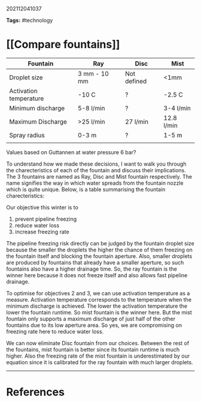 202112041037

**Tags:** #technology 

# [[Compare fountains]]

| Fountain               | Ray          | Disc        | Mist      |
| ---------------------- | ------------ | ----------- | --------- |
| Droplet size           | 3 mm - 10 mm | Not defined | <1mm      |
| Activation temperature | -10 C        | ?           | -2.5 C    |
| Minimum discharge      | 5-8 l/min    | ?           | 3-4 l/min |
| Maximum Discharge      | >25 l/min    | 27 l/min    | 12.8 l/min  |
| Spray radius   | 0-3 m          | ?        | 1-5 m       |
|                        |              |             |           |

Values based on Guttannen at water pressure 6 bar?

To understand how we made these decisions, I want to walk you through the charecteristics of each of the fountain and discuss their implications. The 3 fountains are named as Ray, Disc and Mist fountain respectively. The name signifies the way in which water spreads from the fountain nozzle which is quite unique. Below, is a table summarising the fountain charecteristics:

Our objective this winter is to 
1. prevent pipeline freezing
2. reduce water loss 
3. increase freezing rate

The pipeline freezing risk directly can be judged by the fountain droplet size because the smaller the droplets the higher the chance of them freezing on the fountain itself and blocking the fountain aperture. Also, smaller droplets are produced by fountains that already have a smaller aperture, so such fountains also have a higher drainage time. So, the ray fountain is the winner here because it does not freeze itself and also allows fast pipeline drainage.

To optimise for objectives 2 and 3, we can use activation temperature as a measure. Activation temperature corresponds to the temperature when the minimum discharge is achieved. The lower the activation temperature the lower the fountain runtime. So mist fountain is the winner here. But the mist fountain only supports a maximum discharge of just half of the other fountains due to its low aperture area. So yes, we are compromising on freezing rate here to reduce water loss.

We can now eliminate Disc fountain from our choices. Between the rest of the fountains, mist fountain is better since its fountain runtime is much higher. Also the freezing rate of the mist fountain is underestimated by our equation since it is calibrated for the ray fountain with much larger droplets.

---
# References